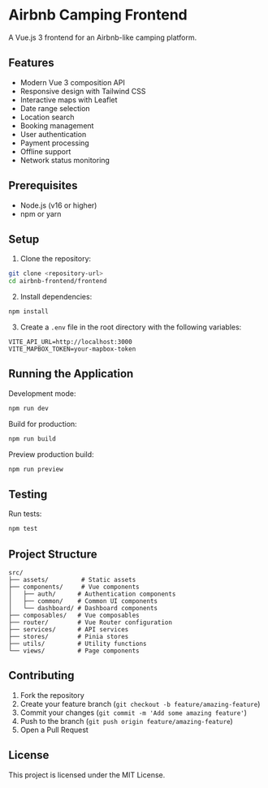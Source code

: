 # Airbnb Camping Frontend

A Vue.js 3 frontend for an Airbnb-like camping platform.

## Features

- Modern Vue 3 composition API
- Responsive design with Tailwind CSS
- Interactive maps with Leaflet
- Date range selection
- Location search
- Booking management
- User authentication
- Payment processing
- Offline support
- Network status monitoring

## Prerequisites

- Node.js (v16 or higher)
- npm or yarn

## Setup

1. Clone the repository:
```bash
git clone <repository-url>
cd airbnb-frontend/frontend
```

2. Install dependencies:
```bash
npm install
```

3. Create a `.env` file in the root directory with the following variables:
```env
VITE_API_URL=http://localhost:3000
VITE_MAPBOX_TOKEN=your-mapbox-token
```

## Running the Application

Development mode:
```bash
npm run dev
```

Build for production:
```bash
npm run build
```

Preview production build:
```bash
npm run preview
```

## Testing

Run tests:
```bash
npm test
```

## Project Structure

```
src/
├── assets/         # Static assets
├── components/     # Vue components
│   ├── auth/      # Authentication components
│   ├── common/    # Common UI components
│   └── dashboard/ # Dashboard components
├── composables/   # Vue composables
├── router/        # Vue Router configuration
├── services/      # API services
├── stores/        # Pinia stores
├── utils/         # Utility functions
└── views/         # Page components
```

## Contributing

1. Fork the repository
2. Create your feature branch (`git checkout -b feature/amazing-feature`)
3. Commit your changes (`git commit -m 'Add some amazing feature'`)
4. Push to the branch (`git push origin feature/amazing-feature`)
5. Open a Pull Request

## License

This project is licensed under the MIT License.
